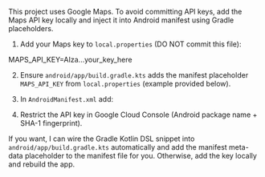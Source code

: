 This project uses Google Maps. To avoid committing API keys, add the Maps API key locally and inject it into Android manifest using Gradle placeholders.

1) Add your Maps key to `local.properties` (DO NOT commit this file):

MAPS_API_KEY=AIza...your_key_here

2) Ensure `android/app/build.gradle.kts` adds the manifest placeholder `MAPS_API_KEY` from `local.properties` (example provided below).

3) In `AndroidManifest.xml` add:

<meta-data android:name="com.google.android.geo.API_KEY" android:value="${MAPS_API_KEY}" />

4) Restrict the API key in Google Cloud Console (Android package name + SHA-1 fingerprint).

If you want, I can wire the Gradle Kotlin DSL snippet into `android/app/build.gradle.kts` automatically and add the manifest meta-data placeholder to the manifest file for you. Otherwise, add the key locally and rebuild the app.
